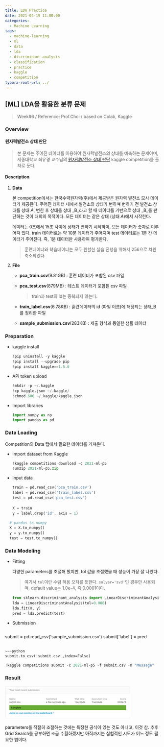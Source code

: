 ```yaml
---
title: LDA Practice
date: 2021-04-19 11:00:00
categories:
  - Machine Learning
tags:
  - machine-learning
  - ml
  - data
  - lda
  - discriminant-analysis
  - classification
  - practice
  - kaggle
  - competition
typora-root-url: ../
---
```




## [ML] LDA을 활용한 분류 문제

> Week#6 / Reference: Prof.Choi / based on Colab, Kaggle



### Overview

#### 원자력발전소 상태 판단

> 본 문제는 주어진 데이터를 이용하여 원자력발전소의 상태를 예측하는 문제이며, 세종대학교 최유경 교수님의 [원자력발전소 상태 판단](https://www.kaggle.com/c/2021-ml-p5/overview) kaggle competition를 출처로 둔다.

#### Description

1. **Data**

   본 competition에서는 한국수력원자력(주)에서 제공받은 원자력 발전소 모사 데이터가 제공된다. 주어진 데이터 내에서 발전소의 상태가 변하며 변하기 전 발전소 상태를 상태 _A_, 변한 후 상태를 상태 _B_라고 할 때 데이터를 기반으로 상태 _B_를 판단하는 것이 대회의 목적이다. 모든 데이터는 같은 상태 (상태 _A_)에서 시작한다.

   데이터는 0초에서 15초 사이에 상태가 변하기 시작하며, 모든 데이터가 숫자로 이루어져 있다. train 데이터로는 약 10분 데이터가 주어지며 test 데이터로는 1분 간 데이터가 주어진다. 즉, 1분 데이터만 사용하여 평가한다.

   > 훈련데이터와 학습데이터는 모두 원할한 실습 진행을 위해서 256으로 차원 축소되었다.

2. **File**

   - **pca_train.csv**(9.81GB) : 훈련 데이터가 포함된 csv 파일

   - **pca_test.csv**(879MB) : 테스트 데이터가 포함된 csv 파일

     > train과 test의 id는 중복되지 않는다.

   - **train_label.csv**(6.78KB) : 훈련데이터의 id (파일 이름)에 해당되는 상태_B를 정리한 파일
   - **sample_submission.csv**(283KB) : 제출 형식과 동일한 샘플 데이터



### Preparation

- kaggle install

  ~~~python
  !pip uninstall -y kaggle
  !pip install --upgrade pip
  !pip install kaggle==1.5.6
  ~~~

- API token upload

  ~~~python
  !mkdir -p ~/.kaggle
  !cp kaggle.json ~/.kaggle/
  !chmod 600 ~/.kaggle/kaggle.json
  ~~~

- Import libraries

  ~~~python
  import numpy as np
  import pandas as pd
  ~~~



### Data Loading

Competition의 Data 탭에서 필요한 데이터를 가져온다.

- Import dataset from Kaggle

  ~~~python
  !kaggle competitions download -c 2021-ml-p5
  !unzip 2021-ml-p5.zip
  ~~~

- Input data

  ~~~python
  train = pd.read_csv('pca_train.csv')
  label = pd.read_csv('train_label.csv')
  test = pd.read_csv('pca_test.csv')
  
  X = train
  y = label.drop('id', axis = 1)
  ~~~
  
~~~python
  # pandas to numpy
  X = X.to_numpy()
  y = y.to_numpy()
  test = test.to_numpy()
  ~~~
  

### Data Modeling

- Fitting

  다양한 parameters를 조절해 봤지만, tol 값을 조절했을 때 성능이 가장 잘 나왔다.

  > 여기서 `tol`이란 수렴 허용 오차를 뜻한다. `solver='svd'`인 경우만 사용되며, default value는 1.0e-4, 즉 0.0001이다.

  ~~~python
  from sklearn.discriminant_analysis import LinearDiscriminantAnalysis
  lda = LinearDiscriminantAnalysis(tol=0.008)
  lda.fit(X, y)
  pred = lda.predict(test)
  ~~~

- Submission

  ~~~python
submit = pd.read_csv('sample_submission.csv')
  submit['label'] = pred
  ~~~
  
  ~~~python
  submit.to_csv('submit.csv',index=False)
  ~~~
  
  ~~~python
  !kaggle competitions submit -c 2021-ml-p5 -f submit.csv -m "Message"
  ~~~
  
  


### Result

<img src="/images/post18-ml-w7-2/1.png" alt="score" style="zoom:40%;border:none" /> 

parameters를 적절히 조절하는 것에는 특정한 공식이 있는 것도 아니고, 이것 참. 추후 Grid Search를 공부하면 조금 수월하겠지만 아직까지는 실험적인 시도가 어느 정도 필요한 법이다.